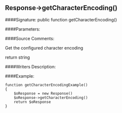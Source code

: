 ## Response->getCharacterEncoding()

####Signature: public function getCharacterEncoding()

####Parameters:


####Source Comments:

Get the configured character encoding



return string



####Writers Description:


####Example:
```
function getCharacterEncodingExample()
{
    $oResponse = new Response()
    $oResponse->getCharacterEncoding()
    return $oResponse
}
```